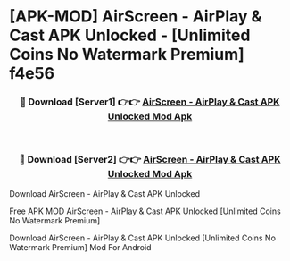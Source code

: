 # [APK-MOD] AirScreen - AirPlay & Cast APK Unlocked - [Unlimited Coins No Watermark Premium] f4e56



<div align="center">
<h3>🔴 Download [Server1] 👉👉 <a href="https://momento.my/?title=AirScreen_-_AirPlay_&_Cast_APK_Unlocked">AirScreen - AirPlay & Cast APK Unlocked Mod Apk</a></h3><br>

<h3>🔴 Download [Server2] 👉👉 <a href="https://momento.my/?title=AirScreen_-_AirPlay_&_Cast_APK_Unlocked">AirScreen - AirPlay & Cast APK Unlocked Mod Apk</a></h3>
</div>



Download AirScreen - AirPlay & Cast APK Unlocked 

Free APK MOD AirScreen - AirPlay & Cast APK Unlocked [Unlimited Coins No Watermark Premium]

Download AirScreen - AirPlay & Cast APK Unlocked [Unlimited Coins No Watermark Premium] Mod For Android
